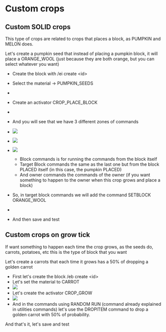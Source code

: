 # Custom crops

## Custom SOLID crops

This type of crops are related to crops that places a block, as PUMPKIN and MELON does.

Let's create a pumpkin seed that instead of placing a pumpkin block, it will place a ORANGE\_WOOL (just because they are both orange, but you can select whatever you want)

* Create the block with /ei create \<id>
* Select the material -> PUMPKIN\_SEEDS
*

    
* Create an activator CROP\_PLACE\_BLOCK
*

    
* And you will see that we have 3 different zones of commands
* ![](<../../../.gitbook/assets/image (409).png>)
* ![](<../../../.gitbook/assets/image (78).png>)
* ![](<../../../.gitbook/assets/image (84).png>)
  * Block commands is for running the commands from the block itself
  * Target Block commands the same as the last one but from the block PLACED itself (in this case, the pumpkin PLACED)
  * And owner commands the commands of the owner (if you want something to happen to the owner when this crop grows and place a block)
* So, in target block commands we will add the command SETBLOCK ORANGE\_WOOL
*

    
* And then save and test

## Custom crops on grow tick

If want something to happen each time the crop grows, as the seeds do, carrots, potatoes, etc this is the type of block that you want

Let's create a carrots that each time it grows has a 50% of dropping a golden carrot

* First let's create the block /eb create \<id>
* Let's set the material to CARROT
* ![](<../../../.gitbook/assets/image (118).png>)
* Let's create the activator CROP\_GROW
* ![](<../../../.gitbook/assets/image (330).png>)
* And in the commands using RANDOM RUN (command already explained in utilities commands) let's use the DROPITEM command to drop a golden carrot with 50% of probability.

And that's it, let's save and test

